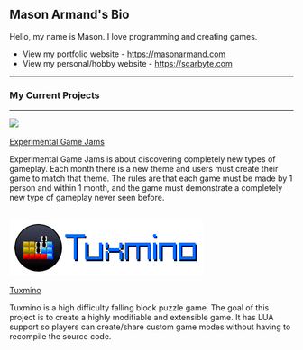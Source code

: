 ## Mason Armand's Bio
Hello, my name is Mason. I love programming and creating games.
 - View my portfolio website - https://masonarmand.com
 - View my personal/hobby website - https://scarbyte.com
 


<hr>

### My Current Projects

<hr>
<img src='https://experimentaljams.com/img/egjams-logo-nonalpha.png'>

[Experimental Game Jams](https://experimentaljams.com)

Experimental Game Jams is about discovering completely new types of gameplay. Each month there is a new theme and users must create their game to match that theme. The rules are that each game must be made by 1 person and within 1 month, and the game must demonstrate a completely new type of gameplay never seen before.

<br>

<img src='https://raw.githubusercontent.com/masonarmand/masonarmand/main/tuxmino-github.png'>

[Tuxmino](https://github.com/masonarmand/tuxmino)

Tuxmino is a high difficulty falling block puzzle game. The goal of this project is to create a highly modifiable and extensible game. It has LUA support so players can create/share custom game modes without having to recompile the source code.
